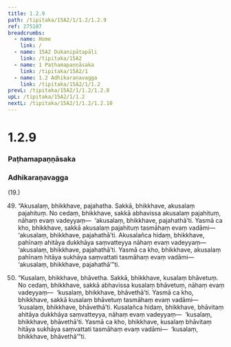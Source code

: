 ```yaml
---
title: 1.2.9 
path: /tipitaka/15A2/1/1.2/1.2.9
ref: 275187
breadcrumbs:
  - name: Home
    link: /
  - name: 15A2 Dukanipātapāḷi
    link: /tipitaka/15A2
  - name: 1 Paṭhamapaṇṇāsaka
    link: /tipitaka/15A2/1
  - name: 1.2 Adhikaraṇavagga
    link: /tipitaka/15A2/1/1.2
prevL: /tipitaka/15A2/1/1.2/1.2.8
upL: /tipitaka/15A2/1/1.2
nextL: /tipitaka/15A2/1/1.2/1.2.10
---
```


# 1.2.9

### Paṭhamapaṇṇāsaka

### Adhikaraṇavagga

(19.)

49. “Akusalaṃ, bhikkhave, pajahatha. Sakkā, bhikkhave, akusalaṃ pajahituṃ. No cedaṃ, bhikkhave, sakkā abhavissa akusalaṃ pajahituṃ, nāhaṃ evaṃ vadeyyaṃ—  ‘akusalaṃ, bhikkhave, pajahathā’ti. Yasmā ca kho, bhikkhave, sakkā akusalaṃ pajahituṃ tasmāhaṃ evaṃ vadāmi—  ‘akusalaṃ, bhikkhave, pajahathā’ti. Akusalañca hidaṃ, bhikkhave, pahīnaṃ ahitāya dukkhāya saṃvatteyya nāhaṃ evaṃ vadeyyaṃ—  ‘akusalaṃ, bhikkhave, pajahathā’ti. Yasmā ca kho, bhikkhave, akusalaṃ pahīnaṃ hitāya sukhāya saṃvattati tasmāhaṃ evaṃ vadāmi—  ‘akusalaṃ, bhikkhave, pajahathā’”ti.

50. “Kusalaṃ, bhikkhave, bhāvetha. Sakkā, bhikkhave, kusalaṃ bhāvetuṃ. No cedaṃ, bhikkhave, sakkā abhavissa kusalaṃ bhāvetuṃ, nāhaṃ evaṃ vadeyyaṃ—  ‘kusalaṃ, bhikkhave, bhāvethā’ti. Yasmā ca kho, bhikkhave, sakkā kusalaṃ bhāvetuṃ tasmāhaṃ evaṃ vadāmi—  ‘kusalaṃ, bhikkhave, bhāvethā’ti. Kusalañca hidaṃ, bhikkhave, bhāvitaṃ ahitāya dukkhāya saṃvatteyya, nāhaṃ evaṃ vadeyyaṃ—  ‘kusalaṃ, bhikkhave, bhāvethā’ti. Yasmā ca kho, bhikkhave, kusalaṃ bhāvitaṃ hitāya sukhāya saṃvattati tasmāhaṃ evaṃ vadāmi—  ‘kusalaṃ, bhikkhave, bhāvethā’”ti.


